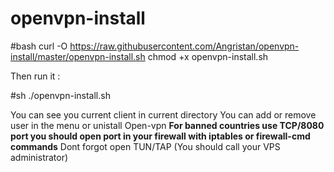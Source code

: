 # openvpn-install

#bash
curl -O https://raw.githubusercontent.com/Angristan/openvpn-install/master/openvpn-install.sh
chmod +x openvpn-install.sh

Then run it :

#sh
./openvpn-install.sh


You can see you current client in current directory
You can add or remove user in the menu or unistall Open-vpn
**For banned countries use TCP/8080 port you should open port in your firewall with iptables or firewall-cmd commands**
Dont forgot open TUN/TAP (You should call your VPS administrator)

